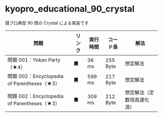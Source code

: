 # kyopro_educational_90_crystal

競プロ典型 90 問の Crystal による実装です

| 問題                                        | リンク                                                                                    | 実行時間 | コード長 | 解法                       |
| ------------------------------------------- | ----------------------------------------------------------------------------------------- | -------- | -------- | -------------------------- |
| 問題 001：Yokan Party（★4）                 | [<u>■</u>](https://github.com/yuruhi/kyopro_educational_90_crystal/blob/main/code/1.cr)   | 36 ms    | 255 Byte | 想定解法                   |
| 問題 002：Encyclopedia of Parentheses（★3） | [<u>■</u>](https://github.com/yuruhi/kyopro_educational_90_crystal/blob/main/code/2_1.cr) | 599 ms   | 217 Byte | 想定解法                   |
| 問題 002：Encyclopedia of Parentheses（★3） | [<u>■</u>](https://github.com/yuruhi/kyopro_educational_90_crystal/blob/main/code/2_2.cr) | 309 ms   | 212 Byte | 想定解法（定数倍高速化済） |
